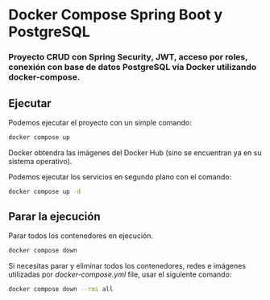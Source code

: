 # Docker Compose Spring Boot y PostgreSQL

### Proyecto CRUD con Spring Security, JWT, acceso por roles, conexión con base de datos PostgreSQL vía Docker utilizando docker-compose.

## Ejecutar
Podemos ejecutar el proyecto con un simple comando: 
```bash
docker compose up
```

Docker obtendra las imágenes del Docker Hub (sino se encuentran ya en su sistema operativo).

Podemos ejecutar los servicios en segundo plano con el comando: 
```bash
docker compose up -d
```

## Parar la ejecución
Parar todos los contenedores en ejecución.
```bash
docker compose down
```

Si necesitas parar y eliminar todos los contenedores, redes e imágenes utilizadas por <em>docker-compose.yml</em> file, usar el siguiente comando:
```bash
docker compose down --rmi all
```
